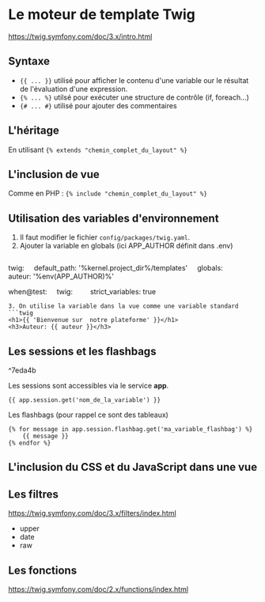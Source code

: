 # Le moteur de template Twig

https://twig.symfony.com/doc/3.x/intro.html

## Syntaxe
- `{{ ... }}` utilisé pour afficher le contenu d'une variable our le résultat de l'évaluation d'une expression.
- `{% ... %}` utilsé pour exécuter une structure de contrôle (if, foreach...)
- `{# ... #}` utilisé pour ajouter des commentaires

## L'héritage
En utilisant `{% extends "chemin_complet_du_layout" %}`

## L'inclusion de vue
Comme en PHP : `{% include "chemin_complet_du_layout" %}`

## Utilisation des variables d'environnement
1. Il faut modifier le fichier `config/packages/twig.yaml`.
2. Ajouter la variable en globals (ici APP_AUTHOR définit dans .env)
   ```yaml
twig:
    default_path: '%kernel.project_dir%/templates'
    globals:
        auteur: '%env(APP_AUTHOR)%'

when@test:
    twig:
        strict_variables: true
```
3. On utilise la variable dans la vue comme une variable standard
```twig
<h1>{{ 'Bienvenue sur  notre plateforme' }}</h1>
<h3>Auteur: {{ auteur }}</h3>
```

## Les sessions et les flashbags

^7eda4b

Les sessions sont accessibles via le service **app**.
```twig
{{ app.session.get('nom_de_la_variable') }}
```

Les flashbags (pour rappel ce sont des tableaux)
```twig
{% for message in app.session.flashbag.get('ma_variable_flashbag') %}
	{{ message }}
{% endfor %}
```

## L'inclusion du CSS et du JavaScript dans une vue

## Les filtres
https://twig.symfony.com/doc/3.x/filters/index.html
- upper
- date
- raw

## Les fonctions
https://twig.symfony.com/doc/2.x/functions/index.html
